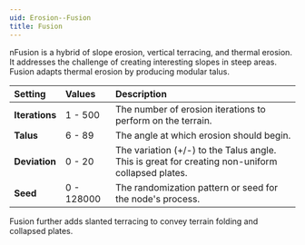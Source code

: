 ```yaml
---
uid: Erosion--Fusion
title: Fusion
---
```


nFusion is a hybrid of slope erosion, vertical terracing, and thermal erosion. It addresses the challenge of creating interesting slopes in steep areas. Fusion adapts thermal erosion by producing modular talus.


| Setting        | Values     | Description                                                                                      |
| :------------- | :--------- | :----------------------------------------------------------------------------------------------- |
| **Iterations** | 1 - 500    | The number of erosion iterations to perform on the terrain.                                      |
| **Talus**      | 6 - 89     | The angle at which erosion should begin.                                                         |
| **Deviation**  | 0 - 20     | The variation (+/-) to the Talus angle. This is great for creating non-uniform collapsed plates. |
| **Seed**       | 0 - 128000 | The randomization pattern or seed for the node's process.                                        |




Fusion further adds slanted terracing to convey terrain folding and collapsed plates.